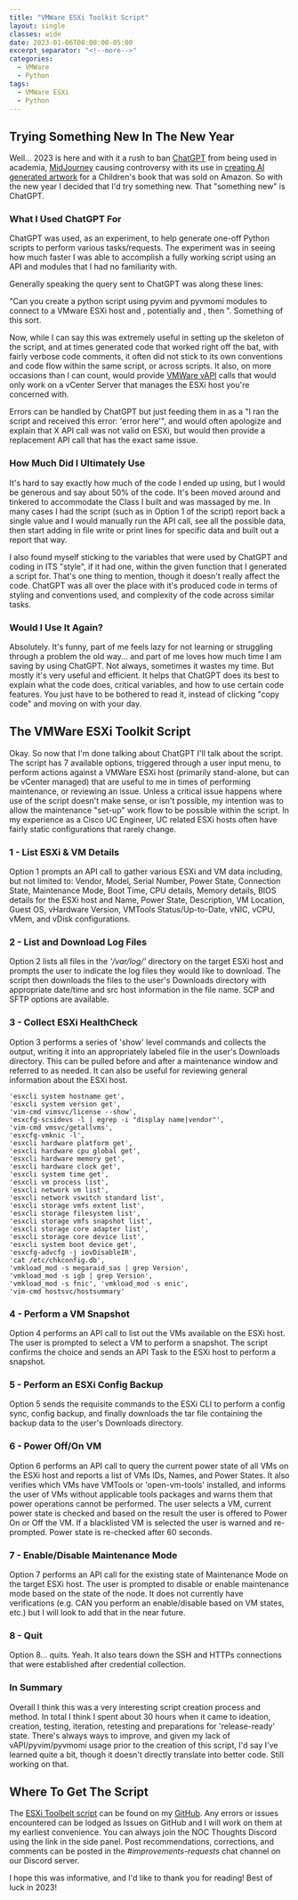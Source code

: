 ```yaml
---
title: "VMWare ESXi Toolkit Script"
layout: single
classes: wide
date: 2023-01-06T08:00:00-05:00
excerpt_separator: "<!--more-->"
categories:
  - VMWare
  - Python
tags:
  - VMWare ESXi
  - Python
---
```


## Trying Something New In The New Year

Well... 2023 is here and with it a rush to ban [ChatGPT](https://chat.openai.com) from being used in academia, [MidJourney](https://midjourney.com/home/) causing controversy with its use in [creating AI generated artwork](https://time.com/6240569/ai-childrens-book-alice-and-sparkle-artists-unhappy/#:~:text=But%20the%20book%2C%20Alice%20and,the%20specter%20of%20replacing%20them) for a Children's book that was sold on Amazon. So with the new year I decided that I'd try something new. That "something new" is ChatGPT.

### What I Used ChatGPT For

ChatGPT was used, as an experiment, to help generate one-off Python scripts to perform various tasks/requests. The experiment was in seeing how much faster I was able to accomplish a fully working script using an API and modules that I had no familiarity with. 

Generally speaking the query sent to ChatGPT was along these lines:

"Can you create a python script using pyvim and pyvmomi modules to connect to a VMware ESXi host and <perform a function here>, potentially <prompt the user for some kind of decision> and <perform the proper thing based on the users decision>, then <recheck the value and confirm it changed>". Something of this sort.

Now, while I can say this was extremely useful in setting up the skeleton of the script, and at times generated code that worked right off the bat, with fairly verbose code comments, it often did not stick to its own conventions and code flow within the same script, or across scripts. It also, on more occasions than I can count, would provide [VMWare vAPI](https://docs.vmware.com/en/VMware-vSphere/6.7/com.vmware.vsphere.vcenterhost.doc/GUID-871CF0D0-5638-4AE3-BE17-55B91E3EEB61.html) calls that would only work on a vCenter Server that manages the ESXi host you're concerned with.

Errors can be handled by ChatGPT but just feeding them in as a "I ran the script and received this error: 'error here'", and would often apologize and explain that X API call was not valid on ESXi, but would then provide a replacement API call that has the exact same issue.

### How Much Did I Ultimately Use

It's hard to say exactly how much of the code I ended up using, but I would be generous and say about 50% of the code. It's been moved around and tinkered to accommodate the Class I built and was massaged by me. In many cases I had the script (such as in Option 1 of the script) report back a single value and I would manually run the API call, see all the possible data, then start adding in file write or print lines for specific data and built out a report that way. 

I also found myself sticking to the variables that were used by ChatGPT and coding in ITS "style", if it had one, within the given function that I generated a script for. That's one thing to mention, though it doesn't really affect the code. ChatGPT was all over the place with it's produced code in terms of styling and conventions used, and complexity of the code across similar tasks. 

### Would I Use It Again?

Absolutely. It's funny, part of me feels lazy for not learning or struggling through a problem the old way... and part of me loves how much time I am saving by using ChatGPT. Not always, sometimes it wastes my time. But mostly it's very useful and efficient. It helps that ChatGPT does its best to explain what the code does, critical variables, and how to use certain code features. You just have to be bothered to read it, instead of clicking "copy code" and moving on with your day.

## The VMWare ESXi Toolkit Script

Okay. So now that I'm done talking about ChatGPT I'll talk about the script. The script has 7 available options, triggered through a user input menu, to perform actions against a VMWare ESXi host (primarily stand-alone, but can be vCenter managed) that are useful to me in times of performing maintenance, or reviewing an issue. Unless a critical issue happens where use of the script doesn't make sense, or isn't possible, my intention was to allow the maintenance "set-up" work flow to be possible within the script. In my experience as a Cisco UC Engineer, UC related ESXi hosts often have fairly static configurations that rarely change.

### 1 - List ESXi & VM Details

Option 1 prompts an API call to gather various ESXi and VM data including, but not limited to: Vendor, Model, Serial Number, Power State, Connection State, Maintenance Mode, Boot Time, CPU details, Memory details, BIOS details for the ESXi host and Name, Power State, Description, VM Location, Guest OS, vHardware Version, VMTools Status/Up-to-Date, vNIC, vCPU, vMem, and vDisk configurations.

### 2 - List and Download Log Files

Option 2 lists all files in the *'/var/log/'* directory on the target ESXi host and prompts the user to indicate the log files they would like to download. The script then downloads the files to the user's Downloads directory with appropriate date/time and src host information in the file name. SCP and SFTP options are available.

### 3 - Collect ESXi HealthCheck

Option 3 performs a series of 'show' level commands and collects the output, writing it into an appropriately labeled file in the user's Downloads directory. This can be pulled before and after a maintenance window and referred to as needed. It can also be useful for reviewing general information about the ESXi host.

```text
'esxcli system hostname get',
'esxcli system version get',
'vim-cmd vimsvc/license --show',
'esxcfg-scsidevs -l | egrep -i "display name|vendor"',
'vim-cmd vmsvc/getallvms',
'esxcfg-vmknic -l', 
'esxcli hardware platform get', 
'esxcli hardware cpu global get',
'esxcli hardware memory get', 
'esxcli hardware clock get', 
'esxcli system time get',
'esxcli vm process list', 
'esxcli network vm list', 
'esxcli network vswitch standard list',
'esxcli storage vmfs extent list', 
'esxcli storage filesystem list',
'esxcli storage vmfs snapshot list', 
'esxcli storage core adapter list',
'esxcli storage core device list', 
'esxcli system boot device get',
'esxcfg-advcfg -j iovDisableIR', 
'cat /etc/chkconfig.db',
'vmkload_mod -s megaraid_sas | grep Version', 
'vmkload_mod -s igb | grep Version',
'vmkload_mod -s fnic', 'vmkload_mod -s enic', 
'vim-cmd hostsvc/hostsummary'
```

### 4 - Perform a VM Snapshot

Option 4 performs an API call to list out the VMs available on the ESXi host. The user is prompted to select a VM to perform a snapshot. The script confirms the choice and sends an API Task to the ESXi host to perform a snapshot.

### 5 - Perform an ESXi Config Backup

Option 5 sends the requisite commands to the ESXi CLI to perform a config sync, config backup, and finally downloads the tar file containing the backup data to the user's Downloads directory.

### 6 - Power Off/On VM

Option 6 performs an API call to query the current power state of all VMs on the ESXi host and reports a list of VMs IDs, Names, and Power States. It also verifies which VMs have VMTools or 'open-vm-tools' installed, and informs the user of VMs without applicable tools packages and warns them that power operations cannot be performed. The user selects a VM, current power state is checked and based on the result the user is offered to Power On or Off the VM. If a blacklisted VM is selected the user is warned and re-prompted. Power state is re-checked after 60 seconds.

### 7 - Enable/Disable Maintenance Mode

Option 7 performs an API call for the existing state of Maintenance Mode on the target ESXi host. The user is prompted to disable or enable maintenance mode based on the state of the node. It does not currently have verifications (e.g. CAN you perform an enable/disable based on VM states, etc.) but I will look to add that in the near future.

### 8 - Quit

Option 8... quits. Yeah. It also tears down the SSH and HTTPs connections that were established after credential collection.


### In Summary

Overall I think this was a very interesting script creation process and method. In total I think I spent about 30 hours when it came to ideation, creation, testing, iteration, retesting and preparations for 'release-ready' state. There's always ways to improve, and given my lack of vAPI/pyvim/pyvmomi usage prior to the creation of this script, I'd say I've learned quite a bit, though it doesn't directly translate into better code. Still working on that.

## Where To Get The Script

The [ESXi Toolbelt script](https://github.com/Unhall0w3d/mind-enigma/blob/master/VMWare%20Scripts/esxiToolkit.py) can be found on my [GitHub](https://github.com/Unhall0w3d/mind-enigma). Any errors or issues encountered can be lodged as Issues on GitHub and I will work on them at my earliest convenience. You can always join the NOC Thoughts Discord using the link in the side panel. Post recommendations, corrections, and comments can be posted in the *#improvements-requests* chat channel on our Discord server. 

I hope this was informative, and I'd like to thank you for reading! Best of luck in 2023!

